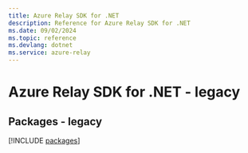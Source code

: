 ```yaml
---
title: Azure Relay SDK for .NET
description: Reference for Azure Relay SDK for .NET
ms.date: 09/02/2024
ms.topic: reference
ms.devlang: dotnet
ms.service: azure-relay
---
```

# Azure Relay SDK for .NET - legacy
## Packages - legacy
[!INCLUDE [packages](relay-index.md)]